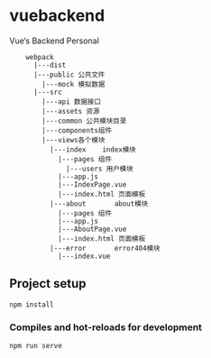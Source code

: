 # vuebackend
Vue‘s Backend Personal
```
    webpack
      |---dist 
      |---public 公共文件
        |---mock 模拟数据
      |---src
        |---api 数据接口
        |---assets 资源
        |---common 公共模块目录
        |---components组件
        |---views各个模块
          |---index    index模块
            |---pages 组件
              |---users 用户模块
            |---app.js
            |---IndexPage.vue
            |---index.html 页面模板
          |---about       about模块
            |---pages 组件
            |---app.js
            |---AboutPage.vue
            |---index.html 页面模板
          |---error       error404模块
            |---index.vue
```
## Project setup
```
npm install
```

### Compiles and hot-reloads for development
```
npm run serve
```
